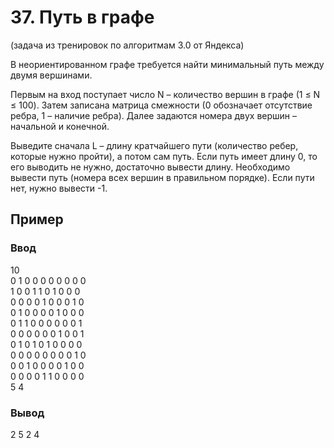 # 37. Путь в графе
(задача из тренировок по алгоритмам 3.0 от Яндекса)

В неориентированном графе требуется найти минимальный путь между двумя вершинами.

Первым на вход поступает число N – количество вершин в графе (1 ≤ N ≤ 100). Затем записана матрица смежности (0 обозначает отсутствие ребра, 1 – наличие ребра). Далее задаются номера двух вершин – начальной и конечной.

Выведите сначала L – длину кратчайшего пути (количество ребер, которые нужно пройти), а потом сам путь. Если путь имеет длину 0, то его выводить не нужно, достаточно вывести длину.
Необходимо вывести путь (номера всех вершин в правильном порядке). Если пути нет, нужно вывести -1.
## Пример

### Ввод
10  
0 1 0 0 0 0 0 0 0 0  
1 0 0 1 1 0 1 0 0 0  
0 0 0 0 1 0 0 0 1 0  
0 1 0 0 0 0 1 0 0 0  
0 1 1 0 0 0 0 0 0 1  
0 0 0 0 0 0 1 0 0 1  
0 1 0 1 0 1 0 0 0 0  
0 0 0 0 0 0 0 0 1 0  
0 0 1 0 0 0 0 1 0 0  
0 0 0 0 1 1 0 0 0 0  
5 4
### Вывод
2
5 2 4
